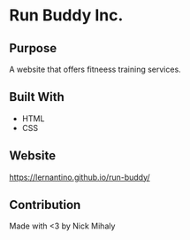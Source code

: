 # Run Buddy Inc.

## Purpose
A website that offers fitneess training services.

## Built With
* HTML
* CSS

## Website
https://lernantino.github.io/run-buddy/

## Contribution
Made with <3 by Nick Mihaly

